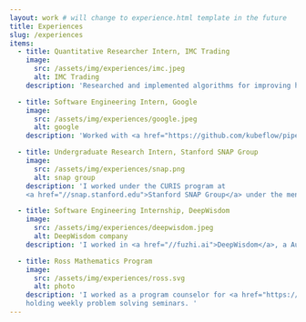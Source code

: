 ```yaml
---
layout: work # will change to experience.html template in the future
title: Experiences
slug: /experiences
items:
  - title: Quantitative Researcher Intern, IMC Trading 
    image: 
      src: /assets/img/experiences/imc.jpeg
      alt: IMC Trading
    description: 'Researched and implemented algorithms for improving high-frequency pricing valuations for US Treasury Bonds.'

  - title: Software Engineering Intern, Google
    image: 
      src: /assets/img/experiences/google.jpeg
      alt: google
    description: 'Worked with <a href="https://github.com/kubeflow/pipelines">Kubeflow Pipelines</a> group to support authoring machine learning pipelines. '

  - title: Undergraduate Research Intern, Stanford SNAP Group
    image: 
      src: /assets/img/experiences/snap.png
      alt: snap group
    description: 'I worked under the CURIS program at 
    <a href="//snap.stanford.edu">Stanford SNAP Group</a> under the mentorship of Giray Ogut, Hongyu Ren, Tailin Wu, and Professor Jure Leskovec.'

  - title: Software Engineering Internship, DeepWisdom
    image:
      src: /assets/img/experiences/deepwisdom.jpeg
      alt: DeepWisdom company
    description: 'I worked in <a href="//fuzhi.ai">DeepWisdom</a>, a Auto Machine Learning -driven startup company in Shenzhen, China.'

  - title: Ross Mathematics Program
    image:
      src: /assets/img/experiences/ross.svg
      alt: photo
    description: 'I worked as a program counselor for <a href="https://rossprogram.org/">Ross Program</a> in 2020 and as a teaching assistant for the Analytic Number Theory course, 
    holding weekly problem solving seminars. '
---
```


